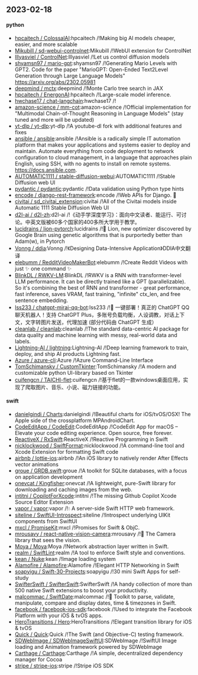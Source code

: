 ## 2023-02-18

#### python
* [hpcaitech / ColossalAI](https://github.com/hpcaitech/ColossalAI):hpcaitech /!Making big AI models cheaper, easier, and more scalable
* [Mikubill / sd-webui-controlnet](https://github.com/Mikubill/sd-webui-controlnet):Mikubill /!WebUI extension for ControlNet
* [lllyasviel / ControlNet](https://github.com/lllyasviel/ControlNet):lllyasviel /!Let us control diffusion models
* [shyamsn97 / mario-gpt](https://github.com/shyamsn97/mario-gpt):shyamsn97 /!Generating Mario Levels with GPT2. Code for the paper "MarioGPT: Open-Ended Text2Level Generation through Large Language Models" https://arxiv.org/abs/2302.05981
* [deepmind / mctx](https://github.com/deepmind/mctx):deepmind /!Monte Carlo tree search in JAX
* [hpcaitech / EnergonAI](https://github.com/hpcaitech/EnergonAI):hpcaitech /!Large-scale model inference.
* [hwchase17 / chat-langchain](https://github.com/hwchase17/chat-langchain):hwchase17 /!
* [amazon-science / mm-cot](https://github.com/amazon-science/mm-cot):amazon-science /!Official implementation for "Multimodal Chain-of-Thought Reasoning in Language Models" (stay tuned and more will be updated)
* [yt-dlp / yt-dlp](https://github.com/yt-dlp/yt-dlp):yt-dlp /!A youtube-dl fork with additional features and fixes
* [ansible / ansible](https://github.com/ansible/ansible):ansible /!Ansible is a radically simple IT automation platform that makes your applications and systems easier to deploy and maintain. Automate everything from code deployment to network configuration to cloud management, in a language that approaches plain English, using SSH, with no agents to install on remote systems. https://docs.ansible.com.
* [AUTOMATIC1111 / stable-diffusion-webui](https://github.com/AUTOMATIC1111/stable-diffusion-webui):AUTOMATIC1111 /!Stable Diffusion web UI
* [pydantic / pydantic](https://github.com/pydantic/pydantic):pydantic /!Data validation using Python type hints
* [encode / django-rest-framework](https://github.com/encode/django-rest-framework):encode /!Web APIs for Django.
🎸
* [civitai / sd_civitai_extension](https://github.com/civitai/sd_civitai_extension):civitai /!All of the Civitai models inside Automatic 1111 Stable Diffusion Web UI
* [d2l-ai / d2l-zh](https://github.com/d2l-ai/d2l-zh):d2l-ai /!《动手学深度学习》：面向中文读者、能运行、可讨论。中英文版被60多个国家的400多所大学用于教学。
* [lucidrains / lion-pytorch](https://github.com/lucidrains/lion-pytorch):lucidrains /!🦁
Lion, new optimizer discovered by Google Brain using genetic algorithms that is purportedly better than Adam(w), in Pytorch
* [Vonng / ddia](https://github.com/Vonng/ddia):Vonng /!《Designing Data-Intensive Application》DDIA中文翻译
* [elebumm / RedditVideoMakerBot](https://github.com/elebumm/RedditVideoMakerBot):elebumm /!Create Reddit Videos with just
✨
one command
✨
* [BlinkDL / RWKV-LM](https://github.com/BlinkDL/RWKV-LM):BlinkDL /!RWKV is a RNN with transformer-level LLM performance. It can be directly trained like a GPT (parallelizable). So it's combining the best of RNN and transformer - great performance, fast inference, saves VRAM, fast training, "infinite" ctx_len, and free sentence embedding.
* [lss233 / chatgpt-mirai-qq-bot](https://github.com/lss233/chatgpt-mirai-qq-bot):lss233 /!🚀
一键部署！真正的 ChatGPT QQ 聊天机器人！支持 ChatGPT Plus，多账号负载均衡，人设调教，对话上下文，文字转图片发送，代理加速 (部分代码由 ChatGPT 生成）
* [cleanlab / cleanlab](https://github.com/cleanlab/cleanlab):cleanlab /!The standard data-centric AI package for data quality and machine learning with messy, real-world data and labels.
* [Lightning-AI / lightning](https://github.com/Lightning-AI/lightning):Lightning-AI /!Deep learning framework to train, deploy, and ship AI products Lightning fast.
* [Azure / azure-cli](https://github.com/Azure/azure-cli):Azure /!Azure Command-Line Interface
* [TomSchimansky / CustomTkinter](https://github.com/TomSchimansky/CustomTkinter):TomSchimansky /!A modern and customizable python UI-library based on Tkinter
* [cuifengcn / TAICHI-flet](https://github.com/cuifengcn/TAICHI-flet):cuifengcn /!基于flet的一款windows桌面应用，实现了爬取图片、音乐、小说、磁力链接的功能。

#### swift
* [danielgindi / Charts](https://github.com/danielgindi/Charts):danielgindi /!Beautiful charts for iOS/tvOS/OSX! The Apple side of the crossplatform MPAndroidChart.
* [CodeEditApp / CodeEdit](https://github.com/CodeEditApp/CodeEdit):CodeEditApp /!CodeEdit App for macOS – Elevate your code editing experience. Open source, free forever.
* [ReactiveX / RxSwift](https://github.com/ReactiveX/RxSwift):ReactiveX /!Reactive Programming in Swift
* [nicklockwood / SwiftFormat](https://github.com/nicklockwood/SwiftFormat):nicklockwood /!A command-line tool and Xcode Extension for formatting Swift code
* [airbnb / lottie-ios](https://github.com/airbnb/lottie-ios):airbnb /!An iOS library to natively render After Effects vector animations
* [groue / GRDB.swift](https://github.com/groue/GRDB.swift):groue /!A toolkit for SQLite databases, with a focus on application development
* [onevcat / Kingfisher](https://github.com/onevcat/Kingfisher):onevcat /!A lightweight, pure-Swift library for downloading and caching images from the web.
* [intitni / CopilotForXcode](https://github.com/intitni/CopilotForXcode):intitni /!The missing Github Copilot Xcode Source Editor Extension
* [vapor / vapor](https://github.com/vapor/vapor):vapor /!💧
A server-side Swift HTTP web framework.
* [siteline / SwiftUI-Introspect](https://github.com/siteline/SwiftUI-Introspect):siteline /!Introspect underlying UIKit components from SwiftUI
* [mxcl / PromiseKit](https://github.com/mxcl/PromiseKit):mxcl /!Promises for Swift & ObjC.
* [mrousavy / react-native-vision-camera](https://github.com/mrousavy/react-native-vision-camera):mrousavy /!📸
The Camera library that sees the vision.
* [Moya / Moya](https://github.com/Moya/Moya):Moya /!Network abstraction layer written in Swift.
* [realm / SwiftLint](https://github.com/realm/SwiftLint):realm /!A tool to enforce Swift style and conventions.
* [kean / Nuke](https://github.com/kean/Nuke):kean /!Image loading system
* [Alamofire / Alamofire](https://github.com/Alamofire/Alamofire):Alamofire /!Elegant HTTP Networking in Swift
* [soapyigu / Swift-30-Projects](https://github.com/soapyigu/Swift-30-Projects):soapyigu /!30 mini Swift Apps for self-study
* [SwifterSwift / SwifterSwift](https://github.com/SwifterSwift/SwifterSwift):SwifterSwift /!A handy collection of more than 500 native Swift extensions to boost your productivity.
* [malcommac / SwiftDate](https://github.com/malcommac/SwiftDate):malcommac /!🐔
Toolkit to parse, validate, manipulate, compare and display dates, time & timezones in Swift.
* [facebook / facebook-ios-sdk](https://github.com/facebook/facebook-ios-sdk):facebook /!Used to integrate the Facebook Platform with your iOS & tvOS apps.
* [HeroTransitions / Hero](https://github.com/HeroTransitions/Hero):HeroTransitions /!Elegant transition library for iOS & tvOS
* [Quick / Quick](https://github.com/Quick/Quick):Quick /!The Swift (and Objective-C) testing framework.
* [SDWebImage / SDWebImageSwiftUI](https://github.com/SDWebImage/SDWebImageSwiftUI):SDWebImage /!SwiftUI Image loading and Animation framework powered by SDWebImage
* [Carthage / Carthage](https://github.com/Carthage/Carthage):Carthage /!A simple, decentralized dependency manager for Cocoa
* [stripe / stripe-ios](https://github.com/stripe/stripe-ios):stripe /!Stripe iOS SDK

